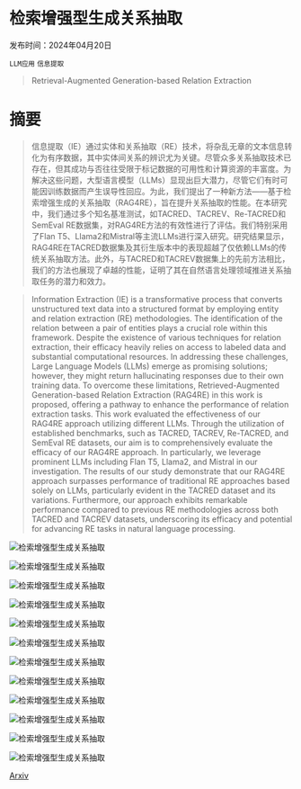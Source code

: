 # 检索增强型生成关系抽取

发布时间：2024年04月20日

`LLM应用` `信息提取`

> Retrieval-Augmented Generation-based Relation Extraction

# 摘要

> 信息提取（IE）通过实体和关系抽取（RE）技术，将杂乱无章的文本信息转化为有序数据，其中实体间关系的辨识尤为关键。尽管众多关系抽取技术已存在，但其成功与否往往受限于标记数据的可用性和计算资源的丰富度。为解决这些问题，大型语言模型（LLMs）显现出巨大潜力，尽管它们有时可能因训练数据而产生误导性回应。为此，我们提出了一种新方法——基于检索增强生成的关系抽取（RAG4RE），旨在提升关系抽取的性能。在本研究中，我们通过多个知名基准测试，如TACRED、TACREV、Re-TACRED和SemEval RE数据集，对RAG4RE方法的有效性进行了评估。我们特别采用了Flan T5、Llama2和Mistral等主流LLMs进行深入研究。研究结果显示，RAG4RE在TACRED数据集及其衍生版本中的表现超越了仅依赖LLMs的传统关系抽取方法。此外，与TACRED和TACREV数据集上的先前方法相比，我们的方法也展现了卓越的性能，证明了其在自然语言处理领域推进关系抽取任务的潜力和效力。

> Information Extraction (IE) is a transformative process that converts unstructured text data into a structured format by employing entity and relation extraction (RE) methodologies. The identification of the relation between a pair of entities plays a crucial role within this framework. Despite the existence of various techniques for relation extraction, their efficacy heavily relies on access to labeled data and substantial computational resources. In addressing these challenges, Large Language Models (LLMs) emerge as promising solutions; however, they might return hallucinating responses due to their own training data. To overcome these limitations, Retrieved-Augmented Generation-based Relation Extraction (RAG4RE) in this work is proposed, offering a pathway to enhance the performance of relation extraction tasks.
  This work evaluated the effectiveness of our RAG4RE approach utilizing different LLMs. Through the utilization of established benchmarks, such as TACRED, TACREV, Re-TACRED, and SemEval RE datasets, our aim is to comprehensively evaluate the efficacy of our RAG4RE approach. In particularly, we leverage prominent LLMs including Flan T5, Llama2, and Mistral in our investigation. The results of our study demonstrate that our RAG4RE approach surpasses performance of traditional RE approaches based solely on LLMs, particularly evident in the TACRED dataset and its variations. Furthermore, our approach exhibits remarkable performance compared to previous RE methodologies across both TACRED and TACREV datasets, underscoring its efficacy and potential for advancing RE tasks in natural language processing.

![检索增强型生成关系抽取](../../../paper_images/2404.13397/x1.png)

![检索增强型生成关系抽取](../../../paper_images/2404.13397/x2.png)

![检索增强型生成关系抽取](../../../paper_images/2404.13397/x3.png)

![检索增强型生成关系抽取](../../../paper_images/2404.13397/x4.png)

![检索增强型生成关系抽取](../../../paper_images/2404.13397/x5.png)

![检索增强型生成关系抽取](../../../paper_images/2404.13397/x6.png)

![检索增强型生成关系抽取](../../../paper_images/2404.13397/x7.png)

![检索增强型生成关系抽取](../../../paper_images/2404.13397/x8.png)

![检索增强型生成关系抽取](../../../paper_images/2404.13397/x9.png)

![检索增强型生成关系抽取](../../../paper_images/2404.13397/x10.png)

![检索增强型生成关系抽取](../../../paper_images/2404.13397/x11.png)

![检索增强型生成关系抽取](../../../paper_images/2404.13397/x12.png)

[Arxiv](https://arxiv.org/abs/2404.13397)